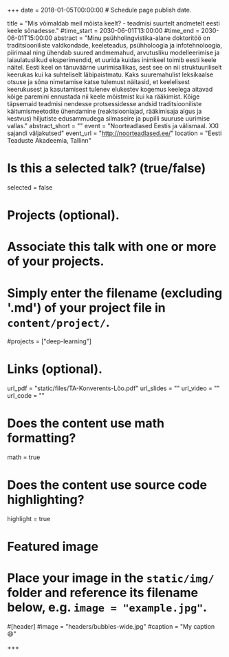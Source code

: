+++
date = 2018-01-05T00:00:00  # Schedule page publish date.

title = "Mis võimaldab meil mõista keelt? - teadmisi suurtelt andmetelt eesti keele sõnadesse."
#time_start = 2030-06-01T13:00:00
#time_end = 2030-06-01T15:00:00
abstract = "Minu psühholingvistika-alane doktoritöö on traditsiooniliste valdkondade, keeleteadus, psühholoogia ja infotehnoloogia, piirimaal ning ühendab suured andmemahud, arvutusliku modelleerimise ja laiaulatuslikud eksperimendid, et uurida kuidas inimkeel toimib eesti keele näitel. Eesti keel on tänuväärne uurimisallikas, sest see on nii struktuuriliselt keerukas kui ka suhteliselt läbipaistmatu. Kaks suuremahulist leksikaalse otsuse ja sõna nimetamise katse tulemust näitasid, et keelelisest keerukusest ja kasutamisest tulenev elukestev kogemus keelega aitavad kõige paremini ennustada nii keele mõistmist kui ka rääkimist. Kõige täpsemaid teadmisi nendesse protsessidesse andsid traditsiooniliste käitumismeetodite ühendamine (reaktsiooniajad, rääkimisaja algus ja kestvus) hiljutiste edusammudega silmaseire ja pupilli suuruse uurimise vallas."
abstract_short = ""
event = "Noorteadlased Eestis ja välismaal. XXI sajandi väljakutsed"
event_url = "http://noorteadlased.ee/"
location = "Eesti Teaduste Akadeemia, Tallinn"

# Is this a selected talk? (true/false)
selected = false

# Projects (optional).
#   Associate this talk with one or more of your projects.
#   Simply enter the filename (excluding '.md') of your project file in `content/project/`.
#projects = ["deep-learning"]

# Links (optional).
url_pdf = "static/files/TA-Konverents-Lõo.pdf"
url_slides = ""
url_video = ""
url_code = ""

# Does the content use math formatting?
math = true

# Does the content use source code highlighting?
highlight = true

# Featured image
# Place your image in the `static/img/` folder and reference its filename below, e.g. `image = "example.jpg"`.
#[header]
#image = "headers/bubbles-wide.jpg"
#caption = "My caption :smile:"

+++


